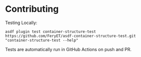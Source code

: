 # Contributing

Testing Locally:

```shell
asdf plugin test container-structure-test https://github.com/FeryET/asdf-container-structure-test.git "container-structure-test --help"
```

Tests are automatically run in GitHub Actions on push and PR.
